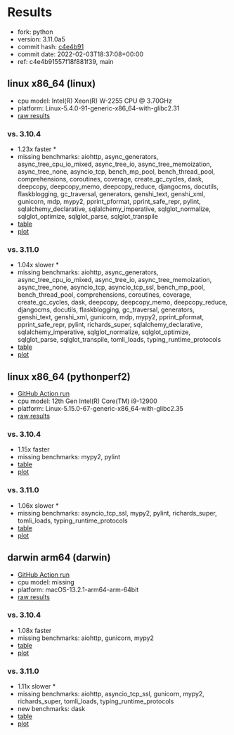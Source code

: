 # Results

- fork: python
- version: 3.11.0a5
- commit hash: [c4e4b91](https://github.com/python/cpython/commit/c4e4b91)
- commit date: 2022-02-03T18:37:08+00:00
- ref: c4e4b91557f18f881f39, main

## linux x86_64 (linux)

- cpu model: Intel(R) Xeon(R) W-2255 CPU @ 3.70GHz
- platform: Linux-5.4.0-91-generic-x86_64-with-glibc2.31
- [raw results](bm-20220203-linux-x86_64-python-main-3.11.0a5-c4e4b91.json)

### vs. 3.10.4

- 1.23x faster \*
- missing benchmarks: aiohttp, async_generators, async_tree_cpu_io_mixed, async_tree_io, async_tree_memoization, async_tree_none, asyncio_tcp, bench_mp_pool, bench_thread_pool, comprehensions, coroutines, coverage, create_gc_cycles, dask, deepcopy, deepcopy_memo, deepcopy_reduce, djangocms, docutils, flaskblogging, gc_traversal, generators, genshi_text, genshi_xml, gunicorn, mdp, mypy2, pprint_pformat, pprint_safe_repr, pylint, sqlalchemy_declarative, sqlalchemy_imperative, sqlglot_normalize, sqlglot_optimize, sqlglot_parse, sqlglot_transpile
- [table](bm-20220203-linux-x86_64-python-main-3.11.0a5-c4e4b91-vs-3.10.4.md)
- [plot](bm-20220203-linux-x86_64-python-main-3.11.0a5-c4e4b91-vs-3.10.4.png)

### vs. 3.11.0

- 1.04x slower \*
- missing benchmarks: aiohttp, async_generators, async_tree_cpu_io_mixed, async_tree_io, async_tree_memoization, async_tree_none, asyncio_tcp, asyncio_tcp_ssl, bench_mp_pool, bench_thread_pool, comprehensions, coroutines, coverage, create_gc_cycles, dask, deepcopy, deepcopy_memo, deepcopy_reduce, djangocms, docutils, flaskblogging, gc_traversal, generators, genshi_text, genshi_xml, gunicorn, mdp, mypy2, pprint_pformat, pprint_safe_repr, pylint, richards_super, sqlalchemy_declarative, sqlalchemy_imperative, sqlglot_normalize, sqlglot_optimize, sqlglot_parse, sqlglot_transpile, tomli_loads, typing_runtime_protocols
- [table](bm-20220203-linux-x86_64-python-main-3.11.0a5-c4e4b91-vs-3.11.0.md)
- [plot](bm-20220203-linux-x86_64-python-main-3.11.0a5-c4e4b91-vs-3.11.0.png)

## linux x86_64 (pythonperf2)

- [GitHub Action run](https://github.com/faster-cpython/benchmarking/actions/runs/4513535495)
- cpu model: 12th Gen Intel(R) Core(TM) i9-12900
- platform: Linux-5.15.0-67-generic-x86_64-with-glibc2.35
- [raw results](bm-20220203-pythonperf2-x86_64-python-c4e4b91557f18f881f39-3.11.0a5-c4e4b91.json)

### vs. 3.10.4

- 1.15x faster
- missing benchmarks: mypy2, pylint
- [table](bm-20220203-pythonperf2-x86_64-python-c4e4b91557f18f881f39-3.11.0a5-c4e4b91-vs-3.10.4.md)
- [plot](bm-20220203-pythonperf2-x86_64-python-c4e4b91557f18f881f39-3.11.0a5-c4e4b91-vs-3.10.4.png)

### vs. 3.11.0

- 1.06x slower \*
- missing benchmarks: asyncio_tcp_ssl, mypy2, pylint, richards_super, tomli_loads, typing_runtime_protocols
- [table](bm-20220203-pythonperf2-x86_64-python-c4e4b91557f18f881f39-3.11.0a5-c4e4b91-vs-3.11.0.md)
- [plot](bm-20220203-pythonperf2-x86_64-python-c4e4b91557f18f881f39-3.11.0a5-c4e4b91-vs-3.11.0.png)

## darwin arm64 (darwin)

- [GitHub Action run](https://github.com/faster-cpython/benchmarking/actions/runs/4494503386)
- cpu model: missing
- platform: macOS-13.2.1-arm64-arm-64bit
- [raw results](bm-20220203-darwin-arm64-python-c4e4b91557f18f881f39-3.11.0a5-c4e4b91.json)

### vs. 3.10.4

- 1.08x faster
- missing benchmarks: aiohttp, gunicorn, mypy2
- [table](bm-20220203-darwin-arm64-python-c4e4b91557f18f881f39-3.11.0a5-c4e4b91-vs-3.10.4.md)
- [plot](bm-20220203-darwin-arm64-python-c4e4b91557f18f881f39-3.11.0a5-c4e4b91-vs-3.10.4.png)

### vs. 3.11.0

- 1.11x slower \*
- missing benchmarks: aiohttp, asyncio_tcp_ssl, gunicorn, mypy2, richards_super, tomli_loads, typing_runtime_protocols
- new benchmarks: dask
- [table](bm-20220203-darwin-arm64-python-c4e4b91557f18f881f39-3.11.0a5-c4e4b91-vs-3.11.0.md)
- [plot](bm-20220203-darwin-arm64-python-c4e4b91557f18f881f39-3.11.0a5-c4e4b91-vs-3.11.0.png)

